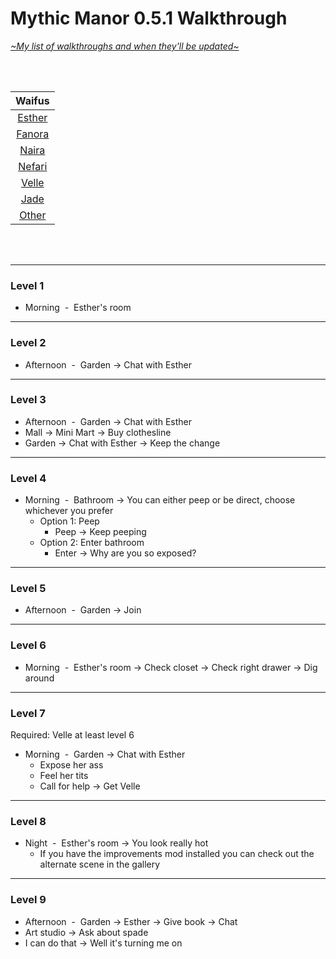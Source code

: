# Mythic Manor 0.5.1 Walkthrough
[*\~My list of walkthroughs and when they'll be updated\~*](https://www.patreon.com/maimlain)

<br>
<br>

| Waifus |
|:---:|
| [Esther](https://github.com/maim-lain/mythicmanor/blob/master/esther.md) |
| [Fanora](https://github.com/maim-lain/mythicmanor/blob/master/weeks/week2.md) |
| [Naira](https://github.com/maim-lain/mythicmanor/blob/master/weeks/week3.md) |
| [Nefari](https://github.com/maim-lain/mythicmanor/blob/master/weeks/week4.md) |
| [Velle](https://github.com/maim-lain/mythicmanor/blob/master/weeks/week5.md) |
| [Jade](https://github.com/maim-lain/mythicmanor/blob/master/weeks/week6.md) |
| [Other](https://github.com/maim-lain/mythicmanor/blob/master/weeks/week7.md) |

<br>
<br>

---
### Level 1
- Morning &nbsp;-&nbsp; Esther's room
---

### Level 2
- Afternoon &nbsp;-&nbsp; Garden -> Chat with Esther
---
### Level 3
- Afternoon &nbsp;-&nbsp; Garden -> Chat with Esther
- Mall -> Mini Mart -> Buy clothesline
- Garden -> Chat with Esther -> Keep the change
---
### Level 4
- Morning &nbsp;-&nbsp; Bathroom -> You can either peep or be direct, choose whichever you prefer
    - Option 1: Peep
        - Peep -> Keep peeping
    - Option 2: Enter bathroom
        - Enter -> Why are you so exposed?
---
### Level 5
- Afternoon &nbsp;-&nbsp; Garden -> Join
---
### Level 6
- Morning &nbsp;-&nbsp; Esther's room -> Check closet -> Check right drawer -> Dig around
---
### Level 7
Required: Velle at least level 6
- Morning &nbsp;-&nbsp; Garden -> Chat with Esther
    - Expose her ass
    - Feel her tits
    - Call for help -> Get Velle
---
### Level 8
- Night &nbsp;-&nbsp; Esther's room -> You look really hot
    - If you have the improvements mod installed you can check out the alternate scene in the gallery
---
### Level 9
- Afternoon &nbsp;-&nbsp; Garden -> Esther -> Give book -> Chat
- Art studio -> Ask about spade
- I can do that -> Well it's turning me on
